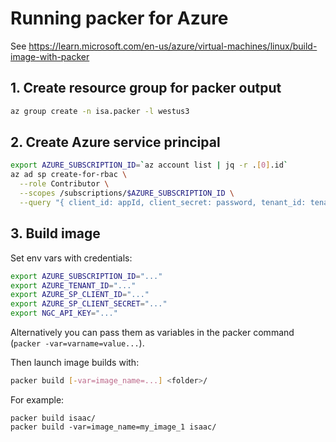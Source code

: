 # Running packer for Azure

See https://learn.microsoft.com/en-us/azure/virtual-machines/linux/build-image-with-packer

## 1. Create resource group for packer output

```sh
az group create -n isa.packer -l westus3
```

## 2. Create Azure service principal

```sh
export AZURE_SUBSCRIPTION_ID=`az account list | jq -r .[0].id`
az ad sp create-for-rbac \
  --role Contributor \
  --scopes /subscriptions/$AZURE_SUBSCRIPTION_ID \
  --query "{ client_id: appId, client_secret: password, tenant_id: tenant }"
```

## 3. Build image

Set env vars with credentials:

```sh
export AZURE_SUBSCRIPTION_ID="..."
export AZURE_TENANT_ID="..."
export AZURE_SP_CLIENT_ID="..."
export AZURE_SP_CLIENT_SECRET="..."
export NGC_API_KEY="..."
```

Alternatively you can pass them as variables in the packer command (`packer -var=varname=value...`).

Then launch image builds with:

```sh
packer build [-var=image_name=...] <folder>/
```

For example:

```
packer build isaac/
packer build -var=image_name=my_image_1 isaac/
```
